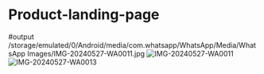 # Product-landing-page
#output
/storage/emulated/0/Android/media/com.whatsapp/WhatsApp/Media/WhatsApp Images/IMG-20240527-WA0011.jpg
![IMG-20240527-WA0011](https://github.com/kurramutlaeswar/Product-landing-page/assets/170821174/99e4abdf-9ed6-4d3a-b6aa-0095b871bc1e)
![IMG-20240527-WA0013](https://github.com/kurramutlaeswar/Product-landing-page/assets/170821174/95b32658-08c4-4018-b3be-13eef623335f)
